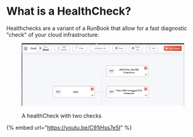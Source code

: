 # What is a HealthCheck?

Healthchecks are a variant of a RunBook that allow for a fast diagnostic "check" of your cloud infrastructure:

<figure><img src="../.gitbook/assets/Screenshot 2023-06-23 at 12.19.45.jpg" alt=""><figcaption><p>A healthCheck with two checks</p></figcaption></figure>

{% embed url="https://youtu.be/C91jHss7e5I" %}
